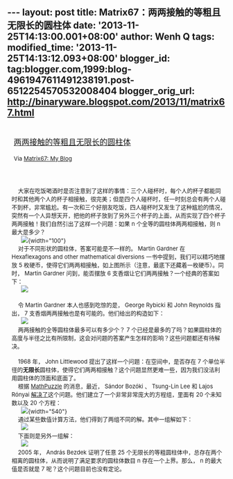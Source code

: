 --- layout: post title: Matrix67：两两接触的等粗且无限长的圆柱体 date:
'2013-11-25T14:13:00.001+08:00' author: Wenh Q tags: modified\_time:
'2013-11-25T14:13:12.093+08:00' blogger\_id:
tag:blogger.com,1999:blog-4961947611491238191.post-6512254570532008404
blogger\_orig\_url: http://binaryware.blogspot.com/2013/11/matrix67.html
---
<div style="margin: 10px; padding: 5px;">

<div style="font-size: 18px;">

[两两接触的等粗且无限长的圆柱体](http://www.matrix67.com/blog/archives/5521)

</div>

<div style="font-size: 13px;">

Via [Matrix67: My Blog](http://www.matrix67.com/blog)

</div>

</div>

<div style="font-size: 13px; padding: 15px 0 10px 10px;">

    大家在吃饭喝酒时是否注意到了这样的事情：三个人碰杯时，每个人的杯子都能同时和其他两个人的杯子相接触，很完美；但是四个人碰杯时，任一时刻总会有两个人碰不到杯，非常尴尬。有一次和三个好朋友吃饭，四人碰杯时又发生了这种尴尬的情况，突然有一个人异想天开，把他的杯子放到了另外三个杯子的上面，从而实现了四个杯子两两接触！我们自然引出了这样一个问题：如果
n 个全等的圆柱体两两相接触，则 n 最大是多少？\
      ![](http://www.matrix67.com/blogimage_2013/201311181.png){width="100"}\
    对于不同形状的圆柱体，答案可能是不一样的。 Martin Gardner 在
Hexaflexagons and other mathematical diversions
一书中提到，我们可以精巧地摆放 5
枚硬币，使得它们两两相接触，如上图所示（注意，最底下还藏着一枚硬币）。同时，
Martin Gardner 问到，能否摆放 6
支香烟让它们两两接触？一个经典的答案如下：\
      ![](http://www.matrix67.com/blogimage_2013/201311182.gif)\
\
    令 Martin Gardner 本人也感到吃惊的是， George Rybicki 和 John
Reynolds 指出， 7 支香烟两两接触也是有可能的。他们给出的构造如下：\
      ![](http://www.matrix67.com/blogimage_2013/201311183.gif)\
    两两接触的全等圆柱体最多可以有多少个？ 7
个已经是最多的了吗？如果圆柱体的高度与半径之比有所限制，这会对问题的答案产生怎样的影响？这些问题都还有待解决。\
\
    1968 年， John Littlewood 提出了这样一个问题：在空间中，是否存在 7
个单位半径的**无限长**圆柱体，使得它们两两相接触？这个问题显然更难一些，因为我们没法利用圆柱体的顶面和底面了。\
    根据 [MathPuzzle](http://www.mathpuzzle.com/) 的消息，最近， Sándor
Bozóki 、 Tsung-Lin Lee 和 Lajos Rónyai
[解决了](http://arxiv.org/abs/1308.5164)这个问题。他们建立了一个非常非常庞大的方程组，里面有
20 个未知数以及 20 个方程：\
      ![](http://www.matrix67.com/blogimage_2013/201311184.png){width="540"}\
    通过某些数值计算方法，他们得到了两组不同的解。其中一组解如下：\
      ![](http://www.matrix67.com/blogimage_2013/201311185.gif)\
    下面则是另外一组解：\
      ![](http://www.matrix67.com/blogimage_2013/201311186.gif)\
    2005 年， András Bezdek 证明了任意 25
个无限长的等粗圆柱体中，总存在两个相离的圆柱体，从而说明了满足要求的圆柱体数目
n 存在一个上界。那么， n 的最大值是否就是 7 呢？这个问题目前也没有定论。

</div>
